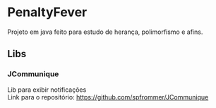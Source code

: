 # PenaltyFever
Projeto em java feito para estudo de herança, polimorfismo e afins.
## Libs
### JCommunique
Lib para exibir notificações <br />
Link para o repositório: https://github.com/spfrommer/JCommunique

